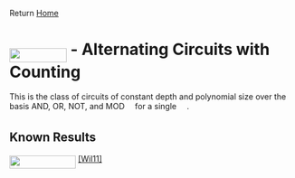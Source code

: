 Return [Home](https://matthewkatzman.github.io/notes/notes.html)

# <img src="/notes/classes/tex/5041f00dc2749d9471daa9d6852c1061.svg?invert_in_darkmode&sanitize=true" align="middle" width="101.12408789999998pt" height="24.657735299999988pt"/> - Alternating Circuits with Counting

This is the class of circuits of constant depth and polynomial size over the basis AND, OR, NOT, and MOD<img src="/notes/classes/tex/0e51a2dede42189d77627c4d742822c3.svg?invert_in_darkmode&sanitize=true" align="middle" width="14.433101099999991pt" height="14.15524440000002pt"/> for a single <img src="/notes/classes/tex/0e51a2dede42189d77627c4d742822c3.svg?invert_in_darkmode&sanitize=true" align="middle" width="14.433101099999991pt" height="14.15524440000002pt"/>.

## Known Results

<img src="/notes/classes/tex/c464c32159fb6b1c835b3a18e61d617b.svg?invert_in_darkmode&sanitize=true" align="middle" width="117.41940374999999pt" height="22.831056599999986pt"/> [\[Wil11\]](https://matthewkatzman.github.io/notes/papers/nexpvsacc.html)

<img src="/notes/classes/tex/140504a28e5017dbe1e1d63c905179fc.svg?invert_in_darkmode&sanitize=true" align="middle" width="8.21920935pt" height="14.15524440000002pt"/>

